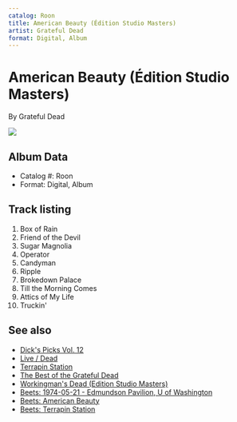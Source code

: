 ```yaml
---
catalog: Roon
title: American Beauty (Édition Studio Masters)
artist: Grateful Dead
format: Digital, Album
---
```


# American Beauty (Édition Studio Masters)

By Grateful Dead

![](../../assets/albumcovers/Grateful_Dead-American_Beauty_Édition_Studio_Masters.png)

## Album Data

- Catalog #: Roon
- Format: Digital, Album


## Track listing


1. Box of Rain
2. Friend of the Devil
3. Sugar Magnolia
4. Operator
5. Candyman
6. Ripple
7. Brokedown Palace
8. Till the Morning Comes
9. Attics of My Life
10. Truckin'


## See also

- [Dick's Picks Vol. 12](Dicks_Picks_Vol_12-_Providence_Civic_Center__Providence__RI_6-26-74_-_Boston_Garden__Boston__MA_6-28-74_Live.md)
- [Live / Dead](Live_-_Dead.md)
- [Terrapin Station](Terrapin_Station.md)
- [The Best of the Grateful Dead](The_Best_of_the_Grateful_Dead.md)
- [Workingman's Dead (Edition Studio Masters)](Workingmans_Dead_Edition_Studio_Masters.md)
- [Beets: 1974-05-21 - Edmundson Pavilion, U of Washington](../../Beets/Grateful_Dead/1974-05-21_-_Edmundson_Pavilion__U_of_Washington.md)
- [Beets: American Beauty](../../Beets/Grateful_Dead/American_Beauty.md)
- [Beets: Terrapin Station](../../Beets/Grateful_Dead/Terrapin_Station.md)
